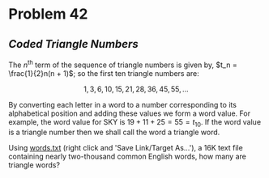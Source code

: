 # Problem 42
## _Coded Triangle Numbers_



The $n$<sup>th</sup> term of the sequence of triangle numbers is given by, $t_n = \frac{1}{2}n(n + 1)$; so the first ten triangle numbers are:

$$1, 3, 6, 10, 15, 21, 28, 36, 45, 55, \dots$$

By converting each letter in a word to a number corresponding to its alphabetical position and adding these values we form a word value. For example, the word value for SKY is $19 + 11 + 25 = 55 = t_{10}$. If the word value is a triangle number then we shall call the word a triangle word.

Using [words.txt](https://raw.githubusercontent.com/Samuel0104/Project-Euler/main/solutions/041%20-%20060/042/words.txt) (right click and 'Save Link/Target As...'), a 16K text file containing nearly two-thousand common English words, how many are triangle words?
